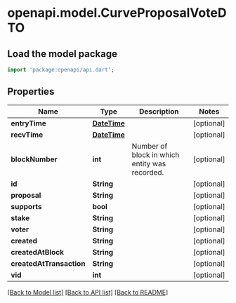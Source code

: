 # openapi.model.CurveProposalVoteDTO

## Load the model package
```dart
import 'package:openapi/api.dart';
```

## Properties
Name | Type | Description | Notes
------------ | ------------- | ------------- | -------------
**entryTime** | [**DateTime**](DateTime.md) |  | [optional] 
**recvTime** | [**DateTime**](DateTime.md) |  | [optional] 
**blockNumber** | **int** | Number of block in which entity was recorded. | [optional] 
**id** | **String** |  | [optional] 
**proposal** | **String** |  | [optional] 
**supports** | **bool** |  | [optional] 
**stake** | **String** |  | [optional] 
**voter** | **String** |  | [optional] 
**created** | **String** |  | [optional] 
**createdAtBlock** | **String** |  | [optional] 
**createdAtTransaction** | **String** |  | [optional] 
**vid** | **int** |  | [optional] 

[[Back to Model list]](../README.md#documentation-for-models) [[Back to API list]](../README.md#documentation-for-api-endpoints) [[Back to README]](../README.md)


